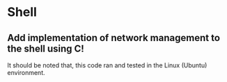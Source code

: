 # Shell

Add implementation of network management to the shell using C!
---

It should be noted that, this code ran and tested in the Linux (Ubuntu) environment.
